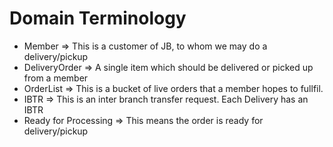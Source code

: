 Domain Terminology
==================

* Member => This is a customer of JB, to whom we may do a delivery/pickup
* DeliveryOrder => A single item which should be delivered or picked up from a member
* OrderList => This is a bucket of live orders that a member hopes to fullfil.
* IBTR => This is an inter branch transfer request. Each Delivery has an IBTR
* Ready for Processing => This means the order is ready for delivery/pickup
